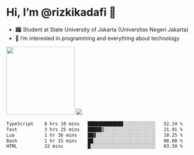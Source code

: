 # Hi, I’m @rizkikadafi 👋
- 🏙 Student at State University of Jakarta (Universitas Negeri Jakarta)
- 👀 I’m interested in programming and everything about technology
<img height="180em" src="https://github-readme-stats.vercel.app/api?username=rizkikadafi&show_icons=true&hide_border=true&&count_private=true&include_all_commits=true" />
<img src="https://github-readme-stats.vercel.app/api/top-langs/?username=rizkikadafi&show_icons=true&hide_border=true&&count_private=true&include_all_commits=true" />

<!--START_SECTION:waka-->

```txt
TypeScript    8 hrs 10 mins   █████████████░░░░░░░░░░░░   52.24 %
Text          3 hrs 25 mins   █████▒░░░░░░░░░░░░░░░░░░░   21.91 %
Lua           1 hr 36 mins    ██▓░░░░░░░░░░░░░░░░░░░░░░   10.25 %
Bash          1 hr 15 mins    ██░░░░░░░░░░░░░░░░░░░░░░░   08.00 %
HTML          32 mins         █░░░░░░░░░░░░░░░░░░░░░░░░   03.50 %
```

<!--END_SECTION:waka-->

<!---
rizkikadafi/rizkikadafi is a ✨ special ✨ repository because its `README.md` (this file) appears on your GitHub profile.
You can click the Preview link to take a look at your changes.
--->
